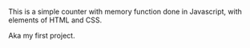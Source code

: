 This is a simple counter with memory function done in Javascript, with elements of HTML and CSS.

Aka my first project.
